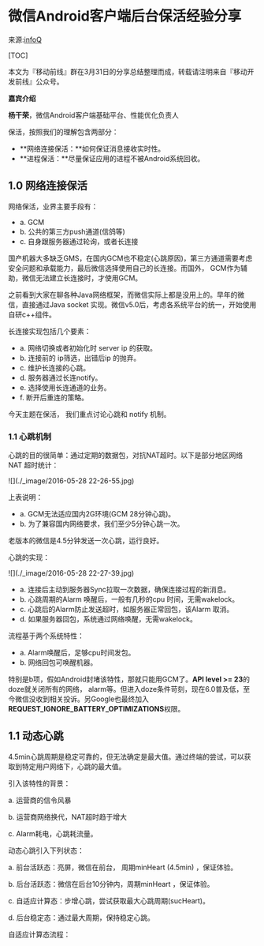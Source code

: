 # 微信Android客户端后台保活经验分享

来源:[infoQ](http://www.infoq.com/cn/articles/wechat-android-background-keep-alive)

[TOC]

本文为『移动前线』群在3月31日的分享总结整理而成，转载请注明来自『移动开发前线』公众号。

**嘉宾介绍**

**杨干荣**，微信Android客户端基础平台、性能优化负责人

保活，按照我们的理解包含两部分：

* **网络连接保活：**如何保证消息接收实时性。
* **进程保活：**尽量保证应用的进程不被Android系统回收。

## 1.0 网络连接保活

网络保活，业界主要手段有：

* a. GCM
* b. 公共的第三方push通道(信鸽等)
* c. 自身跟服务器通过轮询，或者长连接

国产机器大多缺乏GMS，在国内GCM也不稳定(心跳原因)，第三方通道需要考虑安全问题和承载能力，最后微信选择使用自己的长连接。而国外， GCM作为辅助，微信无法建立长连接时，才使用GCM。

之前看到大家在聊各种Java网络框架，而微信实际上都是没用上的。早年的微信，直接通过Java socket 实现。微信v5.0后，考虑各系统平台的统一，开始使用自研c++组件。

长连接实现包括几个要素：

* a. 网络切换或者初始化时 server ip 的获取。
* b. 连接前的 ip筛选，出错后ip 的抛弃。
* c. 维护长连接的心跳。
* d. 服务器通过长连notify。
* e. 选择使用长连通道的业务。
* f. 断开后重连的策略。

今天主题在保活，  我们重点讨论心跳和 notify 机制。

### 1.1 心跳机制

心跳的目的很简单：通过定期的数据包，对抗NAT超时。以下是部分地区网络NAT 超时统计：

![](./_image/2016-05-28 22-26-55.jpg)

上表说明：

* a. GCM无法适应国内2G环境(GCM 28分钟心跳)。
* b. 为了兼容国内网络要求，我们至少5分钟心跳一次。

老版本的微信是4.5分钟发送一次心跳，运行良好。

心跳的实现：

![](./_image/2016-05-28 22-27-39.jpg)

* a. 连接后主动到服务器Sync拉取一次数据，确保连接过程的新消息。
* b. 心跳周期的Alarm 唤醒后，一般有几秒的cpu 时间，无需wakelock。
* c. 心跳后的Alarm防止发送超时，如服务器正常回包，该Alarm 取消。
* d. 如果服务器回包，系统通过网络唤醒，无需wakelock。

流程基于两个系统特性：

* a. Alarm唤醒后，足够cpu时间发包。
* b. 网络回包可唤醒机器。

特别是b项，假如Android封堵该特性，那就只能用GCM了。**API level >= 23**的doze就关闭所有的网络， alarm等。但进入doze条件苛刻，现在6.0普及低，至今微信没收到相关投诉。另Google也最终加入**REQUEST_IGNORE_BATTERY_OPTIMIZATIONS**权限。

## 1.1 动态心跳

4.5min心跳周期是稳定可靠的，但无法确定是最大值。通过终端的尝试，可以获取到特定用户网络下，心跳的最大值。

引入该特性的背景：

a. 运营商的信令风暴

b. 运营商网络换代，NAT超时趋于增大

c. Alarm耗电，心跳耗流量。

动态心跳引入下列状态：

a. 前台活跃态：亮屏，微信在前台，  周期minHeart (4.5min) ，保证体验。

b. 后台活跃态：微信在后台10分钟内，周期minHeart ，保证体验。

c. 自适应计算态：步增心跳，尝试获取最大心跳周期(sucHeart)。

d. 后台稳定态：通过最大周期，保持稳定心跳。

自适应计算态流程：